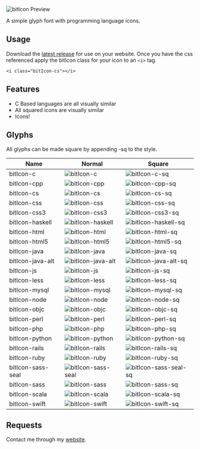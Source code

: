 ![bitIcon Preview](https://www.dropbox.com/s/5n0wt599jto4mtz/bitIcon-preview.svg?dl=1)

A simple glyph font with programming language icons.

## Usage

Download the [latest release](https://github.com/bitHero/bitIcon/releases/latest)  for use on your website. Once you have the css referenced apply the bitIcon class for your icon to an `<i>` tag.

```
<i class="bitIcon-cs"></i>
```

## Features

* C Based languages are all visually similar
* All squared icons are visually similar
* Icons!

## Glyphs

All glyphs can be made square by appending -sq to the style.

| Name | Normal | Square |
|---|---|---|
| bitIcon-c | ![bitIcon-c](https://cdn.rawgit.com/bitHero/bitIcon/master/working/c.svg) | ![bitIcon-c-sq](https://cdn.rawgit.com/bitHero/bitIcon/master/working/c-sq.svg) |
| bitIcon-cpp | ![bitIcon-cpp](https://cdn.rawgit.com/bitHero/bitIcon/master/working/cpp.svg) | ![bitIcon-cpp-sq](https://cdn.rawgit.com/bitHero/bitIcon/master/working/cpp-sq.svg) |
| bitIcon-cs | ![bitIcon-cs](https://cdn.rawgit.com/bitHero/bitIcon/master/working/cs.svg) | ![bitIcon-cs-sq](https://cdn.rawgit.com/bitHero/bitIcon/master/working/cs-sq.svg) |
| bitIcon-css | ![bitIcon-css](https://cdn.rawgit.com/bitHero/bitIcon/master/working/css.svg) | ![bitIcon-css-sq](https://cdn.rawgit.com/bitHero/bitIcon/master/working/css-sq.svg) |
| bitIcon-css3 | ![bitIcon-css3](https://cdn.rawgit.com/bitHero/bitIcon/master/working/css3.svg) | ![bitIcon-css3-sq](https://cdn.rawgit.com/bitHero/bitIcon/master/working/css3-sq.svg) |
| bitIcon-haskell | ![bitIcon-haskell](https://cdn.rawgit.com/bitHero/bitIcon/master/working/haskell.svg) | ![bitIcon-haskell-sq](https://cdn.rawgit.com/bitHero/bitIcon/master/working/haskell-sq.svg) |
| bitIcon-html | ![bitIcon-html](https://cdn.rawgit.com/bitHero/bitIcon/master/working/html.svg) | ![bitIcon-html-sq](https://cdn.rawgit.com/bitHero/bitIcon/master/working/html-sq.svg) |
| bitIcon-html5 | ![bitIcon-html5](https://cdn.rawgit.com/bitHero/bitIcon/master/working/html5.svg) | ![bitIcon-html5-sq](https://cdn.rawgit.com/bitHero/bitIcon/master/working/html5-sq.svg) |
| bitIcon-java | ![bitIcon-java](https://cdn.rawgit.com/bitHero/bitIcon/master/working/java.svg) | ![bitIcon-java-sq](https://cdn.rawgit.com/bitHero/bitIcon/master/working/java-sq.svg) |
| bitIcon-java-alt | ![bitIcon-java-alt](https://cdn.rawgit.com/bitHero/bitIcon/master/working/java-alt.svg) | ![bitIcon-java-alt-sq](https://cdn.rawgit.com/bitHero/bitIcon/master/working/java-alt-sq.svg) |
| bitIcon-js | ![bitIcon-js](https://cdn.rawgit.com/bitHero/bitIcon/master/working/js.svg) | ![bitIcon-js-sq](https://cdn.rawgit.com/bitHero/bitIcon/master/working/js-sq.svg) |
| bitIcon-less | ![bitIcon-less](https://cdn.rawgit.com/bitHero/bitIcon/master/working/less.svg) | ![bitIcon-less-sq](https://cdn.rawgit.com/bitHero/bitIcon/master/working/less-sq.svg) |
| bitIcon-mysql | ![bitIcon-mysql](https://cdn.rawgit.com/bitHero/bitIcon/master/working/mysql.svg) | ![bitIcon-mysql-sq](https://cdn.rawgit.com/bitHero/bitIcon/master/working/mysql-sq.svg) |
| bitIcon-node | ![bitIcon-node](https://cdn.rawgit.com/bitHero/bitIcon/master/working/node.svg) | ![bitIcon-node-sq](https://cdn.rawgit.com/bitHero/bitIcon/master/working/node-sq.svg) |
| bitIcon-objc | ![bitIcon-objc](https://cdn.rawgit.com/bitHero/bitIcon/master/working/objc.svg) | ![bitIcon-objc-sq](https://cdn.rawgit.com/bitHero/bitIcon/master/working/objc-sq.svg) |
| bitIcon-perl | ![bitIcon-perl](https://cdn.rawgit.com/bitHero/bitIcon/master/working/perl.svg) | ![bitIcon-perl-sq](https://cdn.rawgit.com/bitHero/bitIcon/master/working/perl-sq.svg) |
| bitIcon-php | ![bitIcon-php](https://cdn.rawgit.com/bitHero/bitIcon/master/working/php.svg) | ![bitIcon-php-sq](https://cdn.rawgit.com/bitHero/bitIcon/master/working/php-sq.svg) |
| bitIcon-python | ![bitIcon-python](https://cdn.rawgit.com/bitHero/bitIcon/master/working/python.svg) | ![bitIcon-python-sq](https://cdn.rawgit.com/bitHero/bitIcon/master/working/python-sq.svg) |
| bitIcon-rails | ![bitIcon-rails](https://cdn.rawgit.com/bitHero/bitIcon/master/working/rails.svg) | ![bitIcon-rails-sq](https://cdn.rawgit.com/bitHero/bitIcon/master/working/rails-sq.svg) |
| bitIcon-ruby | ![bitIcon-ruby](https://cdn.rawgit.com/bitHero/bitIcon/master/working/ruby.svg) | ![bitIcon-ruby-sq](https://cdn.rawgit.com/bitHero/bitIcon/master/working/ruby-sq.svg) |
| bitIcon-sass-seal | ![bitIcon-sass-seal](https://cdn.rawgit.com/bitHero/bitIcon/master/working/sass-seal.svg) | ![bitIcon-sass-seal-sq](https://cdn.rawgit.com/bitHero/bitIcon/master/working/sass-seal-sq.svg) |
| bitIcon-sass | ![bitIcon-sass](https://cdn.rawgit.com/bitHero/bitIcon/master/working/sass.svg) | ![bitIcon-sass-sq](https://cdn.rawgit.com/bitHero/bitIcon/master/working/sass-sq.svg) |
| bitIcon-scala | ![bitIcon-scala](https://cdn.rawgit.com/bitHero/bitIcon/master/working/scala.svg) | ![bitIcon-scala-sq](https://cdn.rawgit.com/bitHero/bitIcon/master/working/scala-sq.svg) |
| bitIcon-swift | ![bitIcon-swift](https://cdn.rawgit.com/bitHero/bitIcon/master/working/swift.svg) | ![bitIcon-swift-sq](https://cdn.rawgit.com/bitHero/bitIcon/master/working/swift-sq.svg) |

## Requests

Contact me through my [website](http://www.hawker.cc/).
